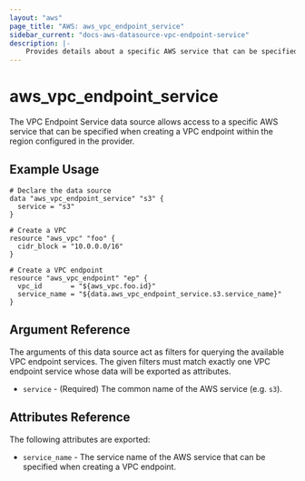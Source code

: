 ```yaml
---
layout: "aws"
page_title: "AWS: aws_vpc_endpoint_service"
sidebar_current: "docs-aws-datasource-vpc-endpoint-service"
description: |-
    Provides details about a specific AWS service that can be specified when creating a VPC endpoint.
---
```


# aws_vpc_endpoint_service

The VPC Endpoint Service data source allows access to a specific AWS
service that can be specified when creating a VPC endpoint within the region
configured in the provider.

## Example Usage

```hcl
# Declare the data source
data "aws_vpc_endpoint_service" "s3" {
  service = "s3"
}

# Create a VPC
resource "aws_vpc" "foo" {
  cidr_block = "10.0.0.0/16"
}

# Create a VPC endpoint
resource "aws_vpc_endpoint" "ep" {
  vpc_id       = "${aws_vpc.foo.id}"
  service_name = "${data.aws_vpc_endpoint_service.s3.service_name}"
}
```

## Argument Reference

The arguments of this data source act as filters for querying the available VPC endpoint services.
The given filters must match exactly one VPC endpoint service whose data will be exported as attributes.

* `service` - (Required) The common name of the AWS service (e.g. `s3`).

## Attributes Reference

The following attributes are exported:

* `service_name` - The service name of the AWS service that can be specified when creating a VPC endpoint.
